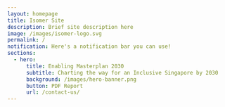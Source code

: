 ```yaml
---
layout: homepage
title: Isomer Site
description: Brief site description here
image: /images/isomer-logo.svg
permalink: /
notification: Here's a notification bar you can use!
sections:
  - hero:
      title: Enabling Masterplan 2030
      subtitle: Charting the way for an Inclusive Singapore by 2030
      background: /images/hero-banner.png
      button: PDF Report
      url: /contact-us/
---
```

